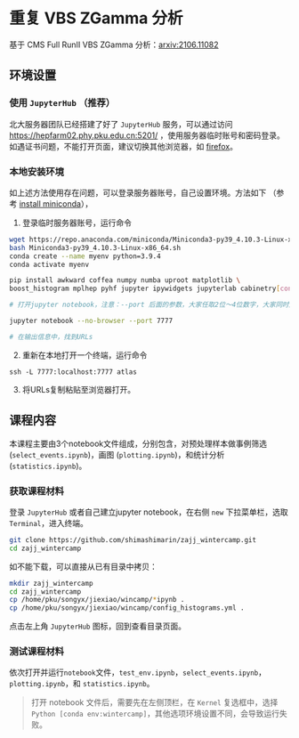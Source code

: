 # 重复 VBS ZGamma 分析
基于 CMS Full RunII VBS ZGamma 分析：[arxiv:2106.11082](https://arxiv.org/abs/2106.11082)

## 环境设置

### 使用 `JupyterHub`  （推荐）

北大服务器团队已经搭建了好了 `JupyterHub` 服务，可以通过访问 https://hepfarm02.phy.pku.edu.cn:5201/ ，使用服务器临时账号和密码登录。如遇证书问题，不能打开页面，建议切换其他浏览器，如 [firefox](http://www.firefox.com.cn/)。

### 本地安装环境

如上述方法使用存在问题，可以登录服务器账号，自己设置环境。方法如下 （参考 [install miniconda](https://conda.io/projects/conda/en/latest/user-guide/install/index.html)），

1. 登录临时服务器账号，运行命令

```bash
wget https://repo.anaconda.com/miniconda/Miniconda3-py39_4.10.3-Linux-x86_64.sh
bash Miniconda3-py39_4.10.3-Linux-x86_64.sh
conda create --name myenv python=3.9.4
conda activate myenv

pip install awkward coffea numpy numba uproot matplotlib \
boost_histogram mplhep pyhf jupyter ipywidgets jupyterlab cabinetry[contrib]

# 打开jupyter notebook，注意：--port 后面的参数，大家任取2位～4位数字，大家同时用一个端口，会引起冲突

jupyter notebook --no-browser --port 7777 

# 在输出信息中，找到URLs

```

2. 重新在本地打开一个终端，运行命令

```
ssh -L 7777:localhost:7777 atlas
```
3. 将URLs复制粘贴至浏览器打开。

## 课程内容

本课程主要由3个notebook文件组成，分别包含，对预处理样本做事例筛选(`select_events.ipynb`)，画图 (`plotting.ipynb`)，和统计分析(`statistics.ipynb`)。

### 获取课程材料
登录 `JupyterHub` 或者自己建立jupyter notebook，在右侧 `new` 下拉菜单栏，选取`Terminal`，进入终端。

```bash
git clone https://github.com/shimashimarin/zajj_wintercamp.git
cd zajj_wintercamp
```

如不能下载，可以直接从已有目录中拷贝：

```bash
mkdir zajj_wintercamp
cd zajj_wintercamp
cp /home/pku/songyx/jiexiao/wincamp/*ipynb .
cp /home/pku/songyx/jiexiao/wincamp/config_histograms.yml .
```

点击左上角 `JupyterHub` 图标，回到查看目录页面。

### 测试课程材料
依次打开并运行`notebook`文件，`test_env.ipynb`，`select_events.ipynb`，`plotting.ipynb`，和 `statistics.ipynb`。

> 打开 notebook 文件后，需要先在左侧顶栏，在 `Kernel` 复选框中，选择 `Python [conda env:wintercamp]`，其他选项环境设置不同，会导致运行失败。
>


